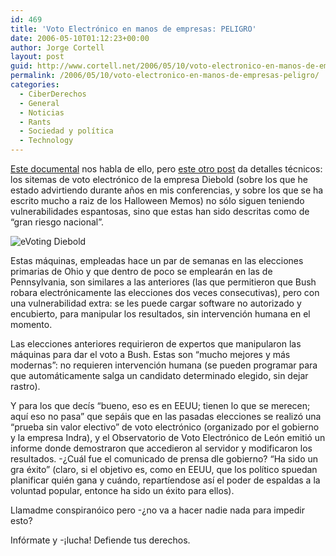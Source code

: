 ```yaml
---
id: 469
title: 'Voto Electrónico en manos de empresas: PELIGRO'
date: 2006-05-10T01:12:23+00:00
author: Jorge Cortell
layout: post
guid: http://www.cortell.net/2006/05/10/voto-electronico-en-manos-de-empresas-peligro/
permalink: /2006/05/10/voto-electronico-en-manos-de-empresas-peligro/
categories:
  - CiberDerechos
  - General
  - Noticias
  - Rants
  - Sociedad y polí­tica
  - Technology
---
```

[Este documental](http://www.archive.org/details/HelpAmericaVoteonPaper) nos habla de ello, pero [este otro post](http://www.bradblog.com/archives/00002787.htm) da detalles técnicos: los sitemas de voto electrónico de la empresa Diebold (sobre los que he estado advirtiendo durante años en mis conferencias, y sobre los que se ha escrito mucho a raiz de los Halloween Memos) no sólo siguen teniendo vulnerabilidades espantosas, sino que estas han sido descritas como de &#8220;gran riesgo nacional&#8221;.

![eVoting Diebold](http://www.bradblog.com/Images/DieboldAccuvoteTSX.jpg)

Estas máquinas, empleadas hace un par de semanas en las elecciones primarias de Ohio y que dentro de poco se emplearán en las de Pennsylvania, son similares a las anteriores (las que permitieron que Bush robara electrónicamente las elecciones dos veces consecutivas), pero con una vulnerabilidad extra: se les puede cargar software no autorizado y encubierto, para manipular los resultados, sin intervención humana en el momento.

Las elecciones anteriores requirieron de expertos que manipularon las máquinas para dar el voto a Bush. Estas son &#8220;mucho mejores y más modernas&#8221;: no requieren intervención humana (se pueden programar para que automáticamente salga un candidato determinado elegido, sin dejar rastro).

Y para los que decí­s &#8220;bueno, eso es en EEUU; tienen lo que se merecen; aquí­ eso no pasa&#8221; que sepáis que en las pasadas elecciones se realizó una &#8220;prueba sin valor electivo&#8221; de voto electrónico (organizado por el gobierno y la empresa Indra), y el Observatorio de Voto Electrónico de León emitió un informe donde demostraron que accedieron al servidor y modificaron los resultados. -¿Cuál fue el comunicado de prensa dle gobierno? &#8220;Ha sido un gra éxito&#8221; (claro, si el objetivo es, como en EEUU, que los polí­tico spuedan planificar quién gana y cuándo, repartí­endose así­ el poder de espaldas a la voluntad popular, entonce ha sido un éxito para ellos).

Llamadme conspiranóico pero -¿no va a hacer nadie nada para impedir esto?

Infórmate y -¡lucha! Defiende tus derechos.